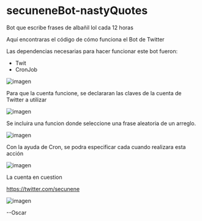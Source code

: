 # secuneneBot-nastyQuotes
Bot que escribe frases de albañil lol cada 12  horas

Aquí encontraras el código de cómo funciona el Bot de Twitter

Las dependencias necesarias para hacer funcionar este bot fueron: 
- Twit
- CronJob

![imagen](https://user-images.githubusercontent.com/44992155/206625563-a2830b35-07b0-4e19-8626-b7aab44ec314.png)

Para que la cuenta funcione, se declararan las claves de la cuenta de Twitter a utilizar

![imagen](https://user-images.githubusercontent.com/44992155/206625208-16a490c5-9677-4c13-911e-2884c427a4e9.png)

Se incluira una funcion donde seleccione una frase aleatoria de un arreglo. 

![imagen](https://user-images.githubusercontent.com/44992155/206625843-c92e50c7-744f-40ec-a51a-2d7eb5c858d6.png)

Con la ayuda de Cron, se podra especificar cada cuando realizara esta acción 

![imagen](https://user-images.githubusercontent.com/44992155/206626020-a8695c55-030a-4993-8d15-3199e8583fac.png)

La cuenta en cuestion

https://twitter.com/secunene

![imagen](https://user-images.githubusercontent.com/44992155/206628713-0651ab5a-9cce-49ef-97ce-7402ea9fb5ed.png)


--Oscar

